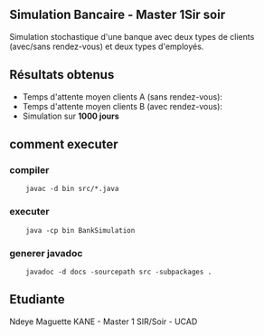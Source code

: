 ## Simulation Bancaire - Master 1Sir soir
Simulation stochastique d'une banque avec deux types de clients (avec/sans rendez-vous) et deux types d'employés.

## Résultats obtenus

- Temps d'attente moyen clients A (sans rendez-vous):
- Temps d'attente moyen clients B (avec rendez-vous):
- Simulation sur **1000 jours**

## comment executer
### compiler
        javac -d bin src/*.java

### executer 
        java -cp bin BankSimulation
### generer javadoc
        javadoc -d docs -sourcepath src -subpackages .

## Etudiante
Ndeye Maguette KANE - Master 1 SIR/Soir - UCAD
